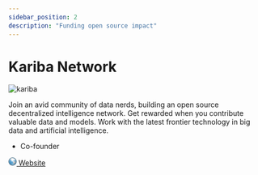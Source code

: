 ```yaml
---
sidebar_position: 2
description: "Funding open source impact"
---
```


# Kariba Network

![kariba](/img/projects/kariba.png)

Join an avid community of data nerds, building an open source decentralized intelligence network.
Get rewarded when you contribute valuable data and models.
Work with the latest frontier technology in big data and artificial intelligence.

- Co-founder

[![www](/img/ico/website.png) Website](https://www.kariba.network/)
